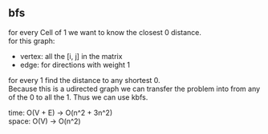 ## bfs
for every Cell of 1 we want to know the closest 0 distance.<br>
for this graph:
- vertex: all the [i, j] in the matrix
- edge: for directions with weight 1

for every 1 find the distance to any shortest 0.<br>
Because this is a udirected graph we can transfer the problem into from any of the 0 to all the 1. Thus we can use kbfs.

time: O(V + E) -> O(n^2 + 3n^2)<br>
space: O(V) -> O(n^2)
